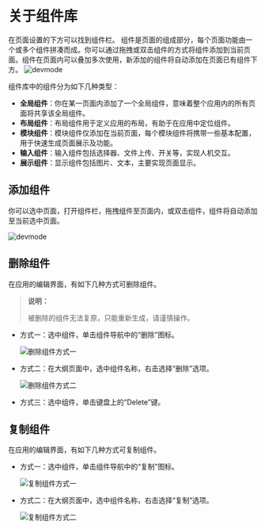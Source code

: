 # 关于组件库

在页面设置的下方可以找到组件栏。
组件是页面的组成部分，每个页面功能由一个或多个组件拼凑而成。你可以通过拖拽或双击组件的方式将组件添加到当前页面。组件在页面内可以叠加多次使用，新添加的组件将自动添加在页面已有组件下方。
![devmode](https://docimages.blob.core.chinacloudapi.cn/images/Kris/AppsV2/component.png)

组件库中的组件分为如下几种类型：

- **全局组件**：你在某一页面内添加了一个全局组件，意味着整个应用内的所有页面将共享该全局组件。
- **布局组件**：布局组件用于定义应用的布局，有助于在应用中定位组件。
- **模块组件**：模块组件仅添加在当前页面，每个模块组件将携带一些基本配置，用于快速生成页面展示及功能。
- **输入组件**：输入组件包括选择器、文件上传、开关等，实现人机交互。
- **展示组件**：显示组件包括图片、文本，主要实现页面显示。

## 添加组件

你可以选中页面，打开组件栏，拖拽组件至页面内，或双击组件，组件将自动添加至当前选中页面。

![devmode](https://docimages.blob.core.chinacloudapi.cn/images/Kris/AppsV2/addcomponent.png)

## 删除组件

在应用的编辑界面，有如下几种方式可删除组件。

>**说明：**
>
>被删除的组件无法复原，只能重新生成，请谨慎操作。

- 方式一：选中组件，单击组件导航中的“删除”图标。

    ![删除组件方式一](https://docimages.blob.core.chinacloudapi.cn/images/Kris/Apps/compentdelete20210425.png)

- 方式二：在大纲页面中，选中组件名称，右击选择“删除”选项。

    ![删除组件方式二](https://docimages.blob.core.chinacloudapi.cn/images/Kris/Apps/delete220210425.png)

- 方式三：选中组件，单击键盘上的“Delete”键。

## 复制组件

在应用的编辑界面，有如下几种方式可复制组件。

- 方式一：选中组件，单击组件导航中的“复制”图标。
  
    ![复制组件方式一](https://docimages.blob.core.chinacloudapi.cn/images/Kris/Apps/copycompent120210425.png)

- 方式二：在大纲页面中，选中组件名称，右击选择“复制”选项。

    ![复制组件方式二](https://docimages.blob.core.chinacloudapi.cn/images/Kris/Apps/copycompent220210425.png)